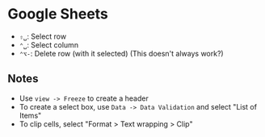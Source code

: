 # Google Sheets

- `⇧␣`: Select row
- `⌃␣`: Select column
- `⌃⌥-`: Delete row (with it selected) (This doesn't always work?)

## Notes

- Use `view -> Freeze` to create a header
- To create a select box, use `Data -> Data Validation` and select "List of Items"
- To clip cells, select "Format > Text wrapping > Clip"
